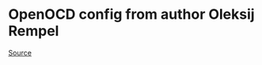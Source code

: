 OpenOCD config from author Oleksij Rempel
==========
[Source](https://github.com/olerem/openocd/tree/ar9344/)